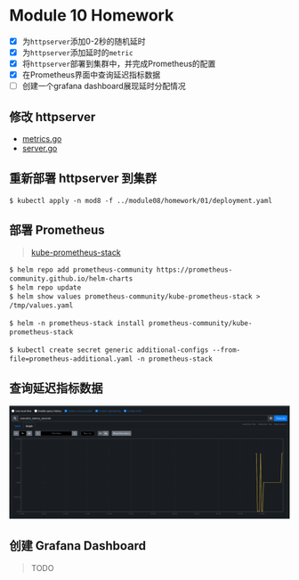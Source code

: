 # Module 10 Homework

- [x] 为`httpserver`添加0-2秒的随机延时
- [x] 为`httpserver`添加延时的`metric`
- [x] 将`httpserver`部署到集群中，并完成Prometheus的配置
- [x] 在Prometheus界面中查询延迟指标数据
- [ ] 创建一个grafana dashboard展现延时分配情况

## 修改 httpserver
- [metrics.go](../module02/homework/httpserver/server/metrics/metrics.go)
- [server.go](../module02/homework/httpserver/server/server.go)

## 重新部署 httpserver 到集群
```shell
$ kubectl apply -n mod8 -f ../module08/homework/01/deployment.yaml
```

## 部署 Prometheus

> [kube-prometheus-stack](https://github.com/prometheus-community/helm-charts/tree/main/charts/kube-prometheus-stack)

```shell
$ helm repo add prometheus-community https://prometheus-community.github.io/helm-charts
$ helm repo update
$ helm show values prometheus-community/kube-prometheus-stack > /tmp/values.yaml

$ helm -n prometheus-stack install prometheus-community/kube-prometheus-stack

$ kubectl create secret generic additional-configs --from-file=prometheus-additional.yaml -n prometheus-stack
```

## 查询延迟指标数据

![search latency](./Screenshot%202022-03-13%20at%206.25.35%20PM.png)

## 创建 Grafana Dashboard

 > TODO